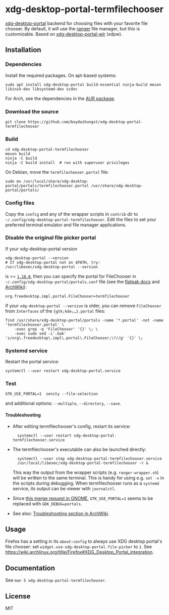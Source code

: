 # xdg-desktop-portal-termfilechooser

[xdg-desktop-portal] backend for choosing files with your favorite file chooser.
By default, it will use the [ranger] file manager, but this is customizable.
Based on [xdg-desktop-portal-wlr] (xdpw).

## Installation

### Dependencies

Install the required packages. On apt-based systems:

	sudo apt install xdg-desktop-portal build-essential ninja-build meson libinih-dev libsystemd-dev scdoc

For Arch, see the dependencies in the [AUR package](https://aur.archlinux.org/packages/xdg-desktop-portal-termfilechooser-git#pkgdeps).

### Download the source

	git clone https://github.com/boydaihungst/xdg-desktop-portal-termfilechooser

### Build

	cd xdg-desktop-portal-termfilechooser
	meson build
	ninja -C build
	ninja -C build install  # run with superuser privileges

On Debian, move the `termfilechooser.portal` file:

	sudo mv /usr/local/share/xdg-desktop-portal/portals/termfilechooser.portal /usr/share/xdg-desktop-portal/portals/

### Config files

Copy the `config` and any of the wrapper scripts in `contrib` dir to `~/.config/xdg-desktop-portal-termfilechooser`. Edit the files to set your preferred terminal emulator and file manager applications.

### Disable the original file picker portal

If your xdg-desktop-portal version

	xdg-desktop-portal --version
	# If xdg-desktop-portal not on $PATH, try:
	/usr/libexec/xdg-desktop-portal --version

is >= [`1.18.0`](https://github.com/flatpak/xdg-desktop-portal/releases/tag/1.18.0), then you can specify the portal for FileChooser in `~/.config/xdg-desktop-portal/portals.conf` file (see the [flatpak docs](https://flatpak.github.io/xdg-desktop-portal/docs/portals.conf.html) and [ArchWiki](wiki.archlinux.org/title/XDG_Desktop_Portal#Configuration)):

	org.freedesktop.impl.portal.FileChooser=termfilechooser

If your `xdg-desktop-portal --version` is older, you can remove `FileChooser` from `Interfaces` of the `{gtk;kde;…}.portal` files:

	find /usr/share/xdg-desktop-portal/portals -name '*.portal' -not -name 'termfilechooser.portal' \
		-exec grep -q 'FileChooser' '{}' \; \
		-exec sudo sed -i'.bak' 's/org\.freedesktop\.impl\.portal\.FileChooser;\?//g' '{}' \;


### Systemd service

Restart the portal service:

	systemctl --user restart xdg-desktop-portal.service

### Test

	GTK_USE_PORTAL=1  zenity --file-selection

and additional options: `--multiple`, `--directory`, `--save`.

#### Troubleshooting

- After editing termfilechooser's config, restart its service:

		systemctl --user restart xdg-desktop-portal-termfilechooser.service

- The termfilechooser's executable can also be launched directly:

		systemctl --user stop xdg-desktop-portal-termfilechooser.service
		/usr/local/libexec/xdg-desktop-portal-termfilechooser -r &

	This way the output from the wrapper scripts (e.g. `ranger-wrapper.sh`) will be written to the same terminal. This is handy for using e.g. `set -x` in the scripts during debugging.
	When termfilechooser runs as a `systemd` service, its output can be viewer with `journalctl`.

- Since [this merge request in GNOME](https://gitlab.gnome.org/GNOME/gtk/-/merge_requests/4829), `GTK_USE_PORTAL=1` seems to be replaced with `GDK_DEBUG=portals`.

- See also: [Troubleshooting section in ArchWiki](wiki.archlinux.org/title/XDG_Desktop_Portal#Troubleshooting).


## Usage

Firefox has a setting in its `about:config` to always use XDG desktop portal's file chooser: set `widget.use-xdg-desktop-portal.file-picker` to `1`. See https://wiki.archlinux.org/title/Firefox#XDG_Desktop_Portal_integration.

## Documentation

See `man 5 xdg-desktop-portal-termfilechooser`.

## License

MIT

[xdg-desktop-portal]: https://github.com/flatpak/xdg-desktop-portal
[xdg-desktop-portal-wlr]: https://github.com/emersion/xdg-desktop-portal-wlr
[ranger]: https://ranger.github.io/
